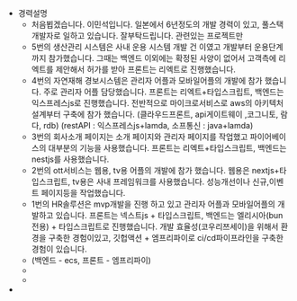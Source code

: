 - 경력설명
	- 처음뵙겠습니다.  이민석입니다.
	  일본에서 6년정도의 개발 경력이 있고, 풀스택 개발자로 일하고 있습니다.
	  잘부탁드립니다.
	  관련있는 프로젝트만
	- 5번의 생산관리 시스템은
	  사내 운용 시스템 개발 건 이였고  개발부터 운용단계까지 참가했습니다.
	  그때는 백엔드 이외에는 확정된 사양이 없어서
	  고객측에 리엑트를 제안해서 허가를 받아 프론트는 리엑트로 진행했습니다.
	- 4번의 자연재해 경보시스템은
	  관리자 어플과 모바일어플의 개발에 참가 했습니다.
	  주로 관리자 어플 담당했습니다.
	  프론트는 리엑트+타입스크립트, 백엔드는 익스프레스js로 진행했습니다.
	  전반적으로 마이크로서비스로 aws의 아키텍처 설계부터 구축에 참가 했습니다.
	  (클라우드프론트, api게이트웨이 ,코그니토, 람다, rdb)
	  (restAPI : 익스프레스js+lamda, 소프통신 : java+lamda)
	- 3번의 회사소개 페이지는
	  소개 페이지와 관리자 페이지를 작업했고
	  파이어베이스의 대부분의 기능을 사용했습니다.
	  프론트는 리엑트+타입스크립트, 백엔드는 nestjs를 사용했습니다.
	- 2번의 ott서비스는
	  웹용, tv용 어플의 개발에 참가 했습니다.
	  웹용은 nextjs+타입스크립트, tv용은 사내 프레임워크를 사용했습니다.
	  성능개선이나 신규,이벤트 페이지등을 작업했습니다.
	- 1번의 HR솔루션은 
	  mvp개발을 진행 하고 있고 관리자 어플과 모바일어플의 개발하고 있습니다.
	  프론트는 넥스트js + 타입스크립트, 백엔드는 엘리시아(bun전용) + 타입스크립트로 진행했습니다.
	  개발 효율성(코우리쯔세이)을 위해서 환경을 구축한 경험이있고, 깃헙액션 + 엠프리파이로 ci/cd파이프라인을 구축한 경험이 있습니다.
	- (백엔드 - ecs, 프론트 - 엠프리파이)
	-
	-
-